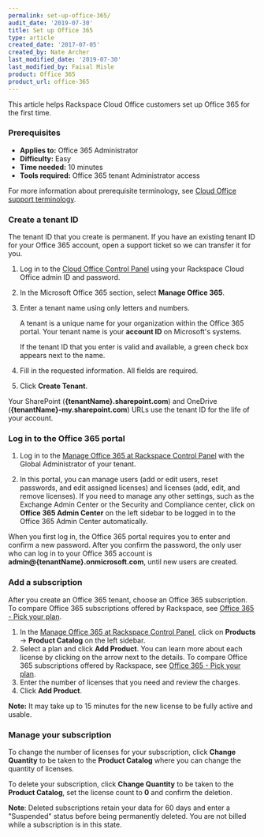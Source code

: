 ```yaml
---
permalink: set-up-office-365/
audit_date: '2019-07-30'
title: Set up Office 365
type: article
created_date: '2017-07-05'
created_by: Nate Archer
last_modified_date: '2019-07-30'
last_modified_by: Faisal Misle
product: Office 365
product_url: office-365
---
```


This article helps Rackspace Cloud Office customers set up Office 365 for the first time.

### Prerequisites

- **Applies to:** Office 365 Administrator
- **Difficulty:** Easy
- **Time needed:** 10 minutes
- **Tools required:**  Office 365 tenant Administrator access

For more information about prerequisite terminology, see [Cloud Office support terminology](/how-to/cloud-office-support-terminology/).


### Create a tenant ID

The tenant ID that you create is permanent. If you have an existing tenant ID for your Office 365 account, open a support ticket so we can transfer it for you.

1. Log in to the [Cloud Office Control Panel](https://cp.rackspace.com/) using your Rackspace Cloud Office admin ID and password.
2. In the Microsoft Office 365 section, select **Manage Office 365**.
3. Enter a tenant name using only letters and numbers.

   A tenant is a unique name for your organization within the Office 365 portal. Your tenant name is your **account ID** on Microsoft's systems.

   If the tenant ID that you enter is valid and available, a green check box appears next to the name.

4. Fill in the requested information. All fields are required.
5. Click **Create Tenant**.

Your SharePoint (**{tenantName}.sharepoint.com**) and OneDrive (**{tenantName}-my.sharepoint.com**) URLs use the tenant ID for the life of your account.

### Log in to the Office 365 portal

1. Log in to the [Manage Office 365 at Rackspace Control Panel](https://office365.cp.rackspace.com) with the Global Administrator of your tenant.

2. In this portal, you can manage users (add or edit users, reset passwords, and edit assigned licenses) and licenses (add, edit, and remove licenses). If you need to manage any other settings, such as the Exchange Admin Center or the Security and Compliance center, click on **Office 365 Admin Center** on the left sidebar to be logged in to the Office 365 Admin Center automatically.

When you first log in, the Office 365 portal requires you to enter and confirm a new password. After you confirm the password, the only user who can log in to your Office 365 account is **admin@{tenantName}.onmicrosoft.com**, until new users are created.

### Add a subscription

After you create an Office 365 tenant, choose an Office 365 subscription. To compare Office 365 subscriptions offered by Rackspace, see [Office 365 - Pick your plan](https://www.rackspace.com/office-365/pick-your-plan).

1. In the [Manage Office 365 at Rackspace Control Panel](https://office365.cp.rackspace.com), click on **Products** -> **Product Catalog** on the left sidebar.
2. Select a plan and click **Add Product**. You can learn more about each license by clicking on the arrow next to the details. To compare Office 365 subscriptions offered by Rackspace, see [Office 365 - Pick your plan](https://www.rackspace.com/office-365/pick-your-plan).
3. Enter the number of licenses that you need and review the charges.
4. Click **Add Product**.

**Note:** It may take up to 15 minutes for the new license to be fully active and usable.

### Manage your subscription

To change the number of licenses for your subscription, click **Change Quantity** to be taken to the **Product Catalog** where you can change the quantity of licenses.

To delete your subscription, click **Change Quantity** to be taken to the **Product Catalog**, set the license count to **0** and confirm the deletion.

**Note**: Deleted subscriptions retain your data for 60 days and enter a "Suspended" status before being permanently deleted. You are not billed while a subscription is in this state.
